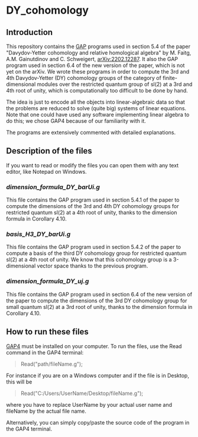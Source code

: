 # DY_cohomology

## Introduction
This repository contains the [GAP](https://www.gap-system.org/) programs used in section 5.4 of the paper "Davydov-Yetter cohomology and relative homological algebra" by M. Faitg, A.M. Gainutdinov and C. Schweigert, [arXiv:2202.12287](https://arxiv.org/abs/2202.12287). It also the GAP program used in section 6.4 of the new version of the paper, which is not yet on the arXiv. We wrote these programs in order to compute the 3rd and 4th Davydov-Yetter (DY) cohomology groups of the category of finite-dimensional modules over the restricted quantum group of sl(2) at a 3rd and 4th root of unity, which is computationally too difficult to be done by hand.

The idea is just to encode all the objects into linear-algebraic data so that the problems are reduced to solve (quite big) systems of linear equations. Note that one could have used any software implementing linear algebra to do this; we chose GAP4 because of our familiarity with it.

The programs are extensively commented with detailed explanations.

## Description of the files
If you want to read or modify the files you can open them with any text editor, like Notepad on Windows.

### *dimension_formula_DY_barUi.g*
This file contains the GAP program used in section 5.4.1 of the paper to compute the dimensions of the 3rd and 4th DY cohomology groups for restricted quantum sl(2) at a 4th root of unity, thanks to the dimension formula in Corollary 4.10.

### *basis_H3_DY_barUi.g*
This file contains the GAP program used in section 5.4.2 of the paper to compute a basis of the third DY cohomology group for restricted quantum sl(2) at a 4th root of unity. We know that this cohomology group is a 3-dimensional vector space thanks to the previous program.

### *dimension_formula_DY_uj.g*
This file contains the GAP program used in section 6.4 of the new version of the paper to compute the dimensions of the 3rd DY cohomology group for small quantum sl(2) at a 3rd root of unity, thanks to the dimension formula in Corollary 4.10.

## How to run these files
[GAP4](https://www.gap-system.org/Download/) must be installed on your computer. To run the files, use the Read command in the GAP4 terminal:

> Read("path/fileName.g");

For instance if you are on a Windows computer and if the file is in Desktop, this will be

> Read("C:/Users/UserName/Desktop/fileName.g");

where you have to replace UserName by your actual user name and fileName by the actual file name.

Alternatively, you can simply copy/paste the source code of the program in the GAP4 terminal.
